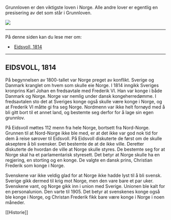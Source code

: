 Grunnloven er den viktigste loven i Norge. Alle andre lover er egentlig en presisering av det som står i Grunnloven.

![](https://cdn.kursoria.no/pensum/elements/pensum-for-samfunnskunnskapsproven-_yhtgrf.jpg)

---

På denne siden kan du lese mer om:

-    [Eidsvoll, 1814](https://app.norskkunnskap.no/pensum/rtehtr/hrxvp7/yhtgrf#eidsvoll-1814)

---

## EIDSVOLL, 1814

På begynnelsen av 1800-tallet var Norge preget av konflikt. Sverige og Danmark kranglet om hvem som skulle eie Norge. I 1814 inngikk Sveriges kronprins Karl Johan en fredsavtale med Frederik VI. Han var konge i både Danmark og Norge. Norge var nemlig under dansk kongeherredømme. I fredsavtalen sto det at Sveriges konge også skulle være konge i Norge, og at Frederik VI måtte gi fra seg Norge. Nordmenn var ikke helt fornøyd med å bli gitt bort til et annet land, og bestemte seg derfor for å lage sin egen grunnlov. 

På Eidsvoll møttes 112 menn fra hele Norge, bortsett fra Nord-Norge. Grunnen til at Nord-Norge ikke ble med, er at det ikke var god nok tid for dem å reise sørover til Eidsvoll. På Eidsvoll diskuterte de først om de skulle akseptere å bli svensker. Det bestemte de at de ikke ville. Deretter diskuterte de hvordan de ville at Norge skulle styres. De bestemte seg for at Norge skal ha et parlamentarisk styresett. Det betyr at Norge skulle ha en regjering, en storting og en konge. De valgte en dansk prins, Christian Frederik som konge i Norge.

Svenskene var ikke veldig glad for at Norge ikke hadde lyst til å bli svensk. Sverige gikk dermed til krig mot Norge, men den vare bare et par uker. Svenskene vant, og Norge gikk inn i union med Sverige. Unionen ble kalt for en personalunion. Den varte til 1905. Det betyr at svenskenes konge også ble konge i Norge, og Christan Frederik fikk bare være konge i Norge i noen måneder.


[[Historie]]